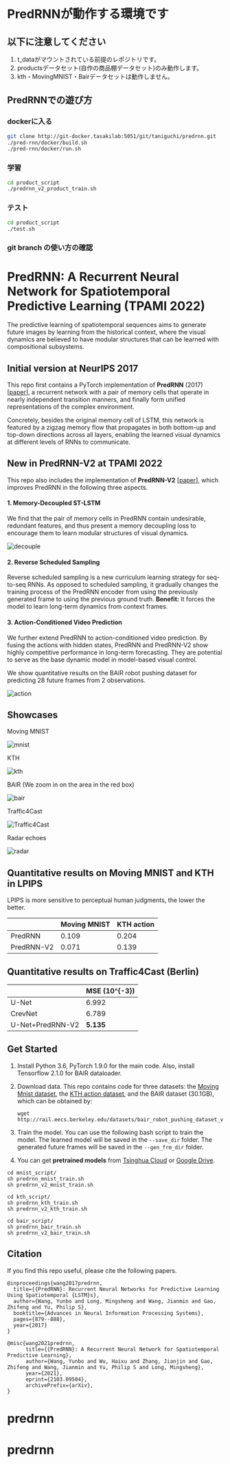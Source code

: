 # PredRNNが動作する環境です 
## 以下に注意してください
1. t_dataがマウントされている前提のレポジトリです。
2. productsデータセット(自作の商品棚データセット)のみ動作します。
3. kth・MovingMNIST・Bairデータセットは動作しません。

## PredRNNでの遊び方

### dockerに入る
```sh
git clone http://git-docker.tasakilab:5051/git/taniguchi/predrnn.git
./pred-rnn/docker/build.sh
./pred-rnn/docker/run.sh
```
### 学習
```sh
cd product_script
./predrnn_v2_product_train.sh
```

### テスト
```sh
cd product_script
./test.sh
```

### git branch の使い方の確認

# PredRNN: A Recurrent Neural Network for Spatiotemporal Predictive Learning (TPAMI 2022)

The predictive learning of spatiotemporal sequences aims to generate future images by learning from the historical context, where the visual dynamics are believed to have modular structures that can be learned with compositional subsystems.

## Initial version at NeurIPS 2017

This repo first contains a PyTorch implementation of **PredRNN** (2017) [[paper](https://papers.nips.cc/paper/6689-predrnn-recurrent-neural-networks-for-predictive-learning-using-spatiotemporal-lstms)], a recurrent network with a pair of memory cells that operate in nearly independent transition manners, and finally form unified representations of the complex environment.

Concretely, besides the original memory cell of LSTM, this network is featured by a zigzag memory flow that propagates in both bottom-up and top-down directions across all layers, enabling the learned visual dynamics at different levels of RNNs to communicate.

## New in PredRNN-V2 at TPAMI 2022

This repo also includes the implementation of **PredRNN-V2** [[paper](https://arxiv.org/pdf/2103.09504.pdf)], which improves PredRNN in the following three aspects.


#### 1. Memory-Decoupled ST-LSTM

We find that the pair of memory cells in PredRNN contain undesirable, redundant features, and thus present a memory decoupling loss to encourage them to learn modular structures of visual dynamics. 

![decouple](./shared_dir/pic/decouple.png)

#### 2. Reverse Scheduled Sampling

Reverse scheduled sampling is a new curriculum learning strategy for seq-to-seq RNNs. As opposed to scheduled sampling, it gradually changes the training process of the PredRNN encoder from using the previously generated frame to using the previous ground truth. **Benefit:** It forces the model to learn long-term dynamics from context frames. 

[comment]: <![rss](./shared_dir/pic/rss.png)>

#### 3. Action-Conditioned Video Prediction

We further extend PredRNN to action-conditioned video prediction. By fusing the actions with hidden states, PredRNN and PredRNN-V2 show highly competitive performance in long-term forecasting. They are potential to serve as the base dynamic model in model-based visual control.

We show quantitative results on the BAIR robot pushing dataset for predicting 28 future frames from 2 observations.

![action](./shared_dir/pic/action_based.png)

## Showcases

Moving MNIST

![mnist](./shared_dir/pic/mnist.png)

KTH

![kth](./shared_dir/pic/kth.png)

BAIR (We zoom in on the area in the red box)

![bair](./shared_dir/pic/bair.png)

Traffic4Cast

![Traffic4Cast](./shared_dir/pic/Traffic4Cast.png)

Radar echoes

![radar](./shared_dir/pic/radar.png)

## Quantitative results on Moving MNIST and KTH in LPIPS

LPIPS is more sensitive to perceptual human judgments, the lower the better.

|        | Moving MNIST | KTH action |
|  ----  | ----   | ---- |
| PredRNN  | 0.109 | 0.204 |
| PredRNN-V2  | 0.071 | 0.139 |

## Quantitative results on Traffic4Cast (Berlin)

|                  | MSE (10^{-3}) |
| ---------------- | --------------------- |
| U-Net            | 6.992                 |
| CrevNet          | 6.789                 |
| U-Net+PredRNN-V2 | **5.135**             |

[comment]:<## Quantitative results on the action-conditioned BAIR dataset>

[comment]:<Frame-wise SSIM and PSNR for the predicted future 28 frames.>

[comment]:<![bair_res](./shared_dir/pic/BAIR_results.png)>


## Get Started

1. Install Python 3.6, PyTorch 1.9.0 for the main code. Also, install Tensorflow 2.1.0 for BAIR dataloader.

2. Download data. This repo contains code for three datasets: the [Moving Mnist dataset](https://cloud.tsinghua.edu.cn/d/21e9bde7cb954683ac94/), the [KTH action dataset](https://cloud.tsinghua.edu.cn/d/7d19372a621a4952b738/), and the BAIR dataset (30.1GB), which can be obtained by:

   ```
   wget http://rail.eecs.berkeley.edu/datasets/bair_robot_pushing_dataset_v0.tar
   ```

3. Train the model. You can use the following bash script to train the model. The learned model will be saved in the `--save_dir` folder.
  The generated future frames will be saved in the `--gen_frm_dir` folder.

4. You can get **pretrained models** from [Tsinghua Cloud](https://cloud.tsinghua.edu.cn/d/72241e0046a74f81bf29/) or [Google Drive](https://drive.google.com/drive/folders/1jaEHcxo_UgvgwEWKi0ygX1SbODGz6PWw).
```
cd mnist_script/
sh predrnn_mnist_train.sh
sh predrnn_v2_mnist_train.sh

cd kth_script/
sh predrnn_kth_train.sh
sh predrnn_v2_kth_train.sh

cd bair_script/
sh predrnn_bair_train.sh
sh predrnn_v2_bair_train.sh
```

## Citation

If you find this repo useful, please cite the following papers.
```
@inproceedings{wang2017predrnn,
  title={{PredRNN}: Recurrent Neural Networks for Predictive Learning Using Spatiotemporal {LSTM}s},
  author={Wang, Yunbo and Long, Mingsheng and Wang, Jianmin and Gao, Zhifeng and Yu, Philip S},
  booktitle={Advances in Neural Information Processing Systems},
  pages={879--888},
  year={2017}
}

@misc{wang2021predrnn,
      title={{PredRNN}: A Recurrent Neural Network for Spatiotemporal Predictive Learning}, 
      author={Wang, Yunbo and Wu, Haixu and Zhang, Jianjin and Gao, Zhifeng and Wang, Jianmin and Yu, Philip S and Long, Mingsheng},
      year={2021},
      eprint={2103.09504},
      archivePrefix={arXiv},
}
```

# predrnn
# predrnn
